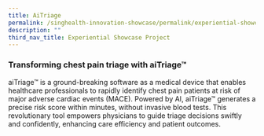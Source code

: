 ```yaml
---
title: AiTriage
permalink: /singhealth-innovation-showcase/permalink/experiential-showcase-projects/aitriage/
description: ""
third_nav_title: Experiential Showcase Project
---
```

### Transforming chest pain triage with aiTriage™

aiTriage™ is a ground-breaking software as a medical device that enables healthcare professionals to rapidly identify chest pain patients at risk of major adverse cardiac events (MACE). Powered by AI, aiTriage™ generates a precise risk score within minutes, without invasive blood tests. This revolutionary tool empowers physicians to guide triage decisions swiftly and confidently, enhancing care efficiency and patient outcomes.

